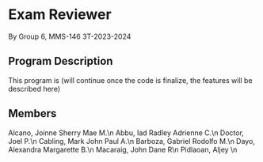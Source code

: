 # Exam Reviewer

By Group 6, MMS-146 3T-2023-2024

## Program Description

This program is (will continue once the code is finalize, the features will be described here)

## Members

Alcano, Joinne Sherry Mae M.\n
Abbu, Iad Radley Adrienne C.\n
Doctor, Joel P.\n
Cabling, Mark John Paul A.\n
Barboza, Gabriel Rodolfo M.\n
Dayo, Alexandra Margarette B.\n
Macaraig, John Dane R\n
Pidlaoan, Aljey \n

